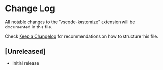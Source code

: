 # Change Log

All notable changes to the "vscode-kustomize" extension will be documented in this file.

Check [Keep a Changelog](http://keepachangelog.com/) for recommendations on how to structure this file.

## [Unreleased]

- Initial release